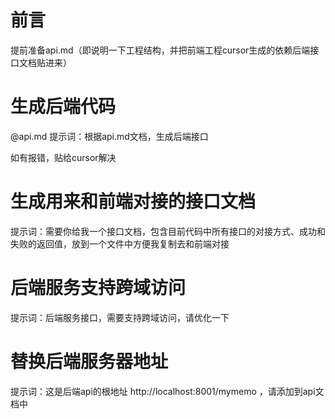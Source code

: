 # 前言
提前准备api.md（即说明一下工程结构，并把前端工程cursor生成的依赖后端接口文档贴进来）

# 生成后端代码
@api.md
提示词：根据api.md文档，生成后端接口

如有报错，贴给cursor解决

# 生成用来和前端对接的接口文档
提示词：需要你给我一个接口文档，包含目前代码中所有接口的对接方式、成功和失败的返回值，放到一个文件中方便我复制去和前端对接

# 后端服务支持跨域访问
提示词：后端服务接口，需要支持跨域访问，请优化一下

# 替换后端服务器地址
提示词：这是后端api的根地址 http://localhost:8001/mymemo ，请添加到api文档中


